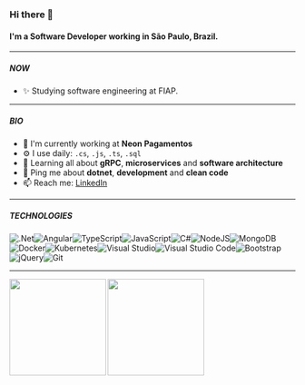 ### Hi there 👋

#### I'm a Software Developer working in São Paulo, Brazil.

<hr />

##### NOW

- ✨ Studying software engineering at FIAP.

<hr />

##### BIO

- 🏢 I'm currently working at **Neon Pagamentos**
- ⚙️ I use daily: `.cs`, `.js`, `.ts`, `.sql`
- 🌱 Learning all about **gRPC**, **microservices** and **software architecture**
- 💬 Ping me about **dotnet**, **development** and **clean code**
- 📫 Reach me: [LinkedIn](https://www.linkedin.com/in/renan-saraiva/)

<hr />

##### TECHNOLOGIES
<img alt=".Net" src="https://img.shields.io/badge/.NET-5C2D91?style=for-the-badge&logo=.net&logoColor=white"/><img alt="Angular" src="https://img.shields.io/badge/angular-%23DD0031.svg?&style=for-the-badge&logo=angular&logoColor=white"/><img alt="TypeScript" src="https://img.shields.io/badge/typescript-%23007ACC.svg?&style=for-the-badge&logo=typescript&logoColor=white"/><img alt="JavaScript" src="https://img.shields.io/badge/javascript-%23323330.svg?&style=for-the-badge&logo=javascript&logoColor=%23F7DF1E"/><img alt="C#" src="https://img.shields.io/badge/c%23-%23239120.svg?&style=for-the-badge&logo=c-sharp&logoColor=white"/><img alt="NodeJS" src="https://img.shields.io/badge/node.js-%2343853D.svg?&style=for-the-badge&logo=node.js&logoColor=white"/><img alt="MongoDB" src ="https://img.shields.io/badge/MongoDB-%234ea94b.svg?&style=for-the-badge&logo=mongodb&logoColor=white"/><img alt="Docker" src="https://img.shields.io/badge/docker-%230db7ed.svg?&style=for-the-badge&logo=docker&logoColor=white"/><img alt="Kubernetes" src="https://img.shields.io/badge/kubernetes-%23326ce5.svg?&style=for-the-badge&logo=kubernetes&logoColor=white"/><img alt="Visual Studio" src="https://img.shields.io/badge/VisualStudio-5C2D91.svg?&style=for-the-badge&logo=visual-studio&logoColor=white"/><img alt="Visual Studio Code" src="https://img.shields.io/badge/VisualStudioCode-0078d7.svg?&style=for-the-badge&logo=visual-studio-code&logoColor=white"/><img alt="Bootstrap" src="https://img.shields.io/badge/bootstrap-%23563D7C.svg?&style=for-the-badge&logo=bootstrap&logoColor=white"/>	<img alt="jQuery" src="https://img.shields.io/badge/jquery-%230769AD.svg?&style=for-the-badge&logo=jquery&logoColor=white"/><img alt="Git" src="https://img.shields.io/badge/git-%23F05033.svg?&style=for-the-badge&logo=git&logoColor=white"/>
<hr />
<img height="170" align="left" src="https://github-readme-stats.vercel.app/api?username=renan-saraiva&show_icons=true&theme=radical" />
<img height="170" align="left" src="https://github-readme-stats.vercel.app/api/top-langs/?username=renan-saraiva&show_icons=true&layout=compact&theme=radical"/>
